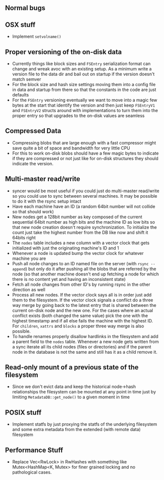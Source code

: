 Normal bugs
-----------


OSX stuff
---------

  - Implement `setvolname()`

Proper versioning of the on-disk data
-------------------------------------

  - Currently things like block sizes and `FSEntry` serialization format can change and wreak avoc with an existing setup. As a minimum write a version file to the data dir and bail out on startup if the version doesn't match semver
  - For the block size and hash size settings moving them into a config file in data and startup from there so that the constants in the code are just defaults
  - For the `FSEntry` versioning eventually we want to move into a magic few bytes at the start that identify the version and then just keep `FSEntryV1` and `FSEntryV2` structs around with implementations to turn them into the proper entry so that upgrades to the on-disk values are seamless

Compressed Data
---------------

  - Compressing blobs that are large enough with a fast compressor might save quite a bit of space and bandwidth for very little CPU
  - For this to work on-disk blobs should have a few magic bytes to indicate if they are compressed or not just like for on-disk structures they should indicate the version.

Multi-master read/write
-----------------------

  - syncer would be most useful if you could just do multi-master read/write so you could use to sync between several machines. It may be possible to do it with the rsync setup intact
  - Have each machine have an ID (a random 64bit number will not collide so that should work)
  - New nodes get a 128bit number as key composed of the current sequential 64bit number as high bits and the machine ID as low bits so that new node creation doesn't require synchronization. To initialize the count just take the highest number from the DB like now and shift it 64bits right
  - The `nodes` table includes a new column with a vector clock that gets initialized with just the originating machine's ID and 1
  - Whenever a node is updated bump the vector clock for whatever machine you are
  - Push all node changes to an ID named file on the server (with `rsync --append`) but only do it after pushing all the blobs that are referred by the node (so that another machine doesn't end up fetching a node for which there is no content yet and having an inconsistent state)
  - Fetch all node changes from other ID's by running rsync in the other direction as well
  - Process all new nodes. If the vector clock says all is in order just add them to the filesystem. If the vector clock signals a conflict do a three way merge by going back to the latest entry that is shared between the current on-disk node and the new one. For the cases where an actual conflict exists (both changed the same value) pick the one with the highest timestamp and if all else fails the machine with the highest ID. For `children`, `xattrs` and `blocks` a proper three way merge is also possible.
  - To handle renames properly disallow hardlinks in the filesystem and add a parent field to the `nodes` table. Whenever a new node gets written from a sync iterate all its child nodes (files or directories) and if the parent node in the database is not the same and still has it as a child remove it.

Read-only mount of a previous state of the filesystem
-----------------------------------------------------

  - Since we don't evict data and keep the historical node->hash relationships the filesystem can be mounted at any point in time just by limiting `MetadataDB::get_node()` to a given moment in time

POSIX stuff
-----------

  - Implement statfs by just proxying the statfs of the underlying filesystem and some extra metadata from the extended (with remote data) filesystem

Performance Stuff
-----------------

  - Replace Vec<RwLock<HashMap>> in RwHashes with something like Mutex<HashMap<K, Mutex<V>> for finer grained locking and no pathological cases.
